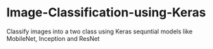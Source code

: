 # Image-Classification-using-Keras
Classify images into a two class using Keras sequntial models like MobileNet, Inception and ResNet
